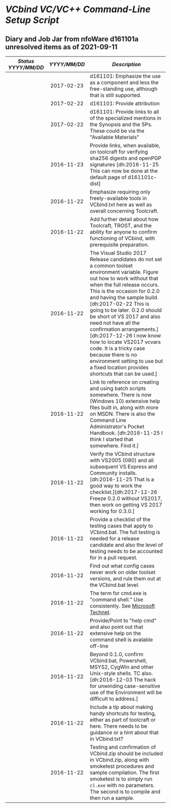 <!-- D161101a.md 0.0.1               UTF-8                        2021-09-11
     ----1----|----2----|----3----|----4----|----5----|----6----|----7----|--*

                  VCBIND: VC/VC++ COMMAND-LINE SETUP SCRIPT

                             DIARY AND JOB JAR
     -->

# ***VCbind** VC/VC++ Command-Line Setup Script*

## Diary and Job Jar from nfoWare d161101a unresolved items as of 2021-09-11

| ***Status YYYY/MM/DD*** | ***YYYY/MM/DD*** | ***Description*** |
|      :-:     |   :-:      |       ---         |
| | 2017-02-23 | d161101: Emphasize the use as a component and less the free-standing use, although that is still supported. |
| | 2017-02-22 | d161101: Provide attribution |
| | 2017-02-22 | d161101: Provide links to all of the specialized mentions in the Synopsis and the 5Ps.  These could be via the "Available Materials" |
| | 2016-11-23 | Provide links, when available, on toolcraft for verifying sha256 digests and openPGP signatures \[dh:2016-11-25 This can now be done at the default page of d161101c-dist\] |
| | 2016-11-22 | Emphasize requiring only freely-available tools in VCbind.txt here as well as overall concerning Toolcraft. |
| | 2016-11-22 | Add further detail about how Toolcraft, TROST, and the ability for anyone to confirm functioning of VCbind,  with prerequisite preparation.|
| | 2016-11-22 | The Visual Studio 2017 Release candidates do not set a common toolset environment variable.  Figure out how to work without that when the full release occurs.  This is the occasion for 0.2.0 and having the sample build.  \[dh:2017-02-22 This is going to be later.  0.2.0 should be short of VS 2017 and also need not have all the confirmation arrangements.\]\[dh:2017-12-26 I now know how to locate VS2017 vcvars code.  It is a tricky case because there is no environment setting to use but a fixed location provides shortcuts that can be used.\] |
| | 2016-11-22 | Link to reference on creating and using batch scripts somewhere.  There is now (Windows 10) extensive help files built in, along with more on MSDN.  There is also the Command Line Administrator's Pocket Handbook. \[dh:2016-11-25 I think I started that somewhere.  Find it.\] |
| | 2016-11-22 | Verify the VCbind structure with VS2005 (080) and all subsequent VS Express and Community installs. \[dh:2016-11-25 That is a good way to work the checklist.\]\[dh:2017-12-26 Freeze 0.2.0 without VS2017, then work on getting VS 2017 working for 0.3.0.\] |
| | 2016-11-22 | Provide a checklist of the testing cases that apply to VCbind.bat.  The full testing is needed for a release candidate and also the level of testing needs to be accounted for in a pull request. |
| | 2016-11-22 | Find out what config cases never work on older toolset versions, and rule them out at the VCbind.bat level. |
| | 2016-11-22 | The term for cmd.exe is "command shell."  Use consistently.  See [Microsoft Technet](https://technet.microsoft.com/en-us/library/bb490954.aspx). |
| | 2016-11-22 | Provide/Point to "help cmd" and also point out that extensive help on the command shell is avalable off-line |
| | 2016-11-22 | Beyond 0.1.0, confirm VCbind.bat, Powershell, MSYS2,  CygWin and other Unix-style shells.  TC also.  \[dh:2016-12-03 The hack for unwinding case-sensitive use of the Environment will be difficult to address.\] |
| | 2016-11-22 | Include a tip about making handy shortcuts for testing, either as part of toolcraft or here.  There needs to be guidance or a hint about that in VCbind.txt? |
| | 2016-11-22 | Testing and confirmation of VCbind.zip should be included in VCbind.zip, along with smoketest procedures and sample compilation.  The first smoketest is to simply run `cl.exe` with no parameters.  The second is to compile and then run a sample. |

<!-- ----1----|----2----|----3----|----4----|----5----|----6----|----7----|--*


     0,0,1 2021-09-11T21:20Z Preserve the open items intact, minor touch-ups
     0.0.0 2016-11-12T23:51Z Create initial placeholder (nfoWare d161101a)

               *** end of docs/dev/D161101/D161101a.md ***
     -->
